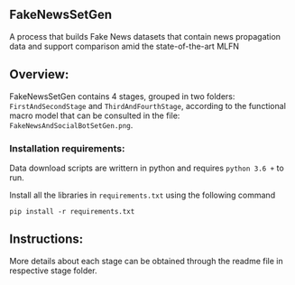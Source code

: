 ﻿## FakeNewsSetGen

A process that builds Fake News datasets that contain news propagation data and support comparison amid the state-of-the-art MLFN

##  Overview:
 FakeNewsSetGen contains 4 stages, grouped in two folders: `FirstAndSecondStage` and  `ThirdAndFourthStage`, according to the functional macro model that can be consulted in the file: `FakeNewsAndSocialBotSetGen.png`.  
 
###  Installation requirements:
 Data download scripts are writtern in python and requires `python 3.6 +` to run.
 
 Install all the libraries in `requirements.txt` using the following command
    
    pip install -r requirements.txt

##  Instructions:
 More details about each stage can be obtained through the readme file in respective stage folder.

